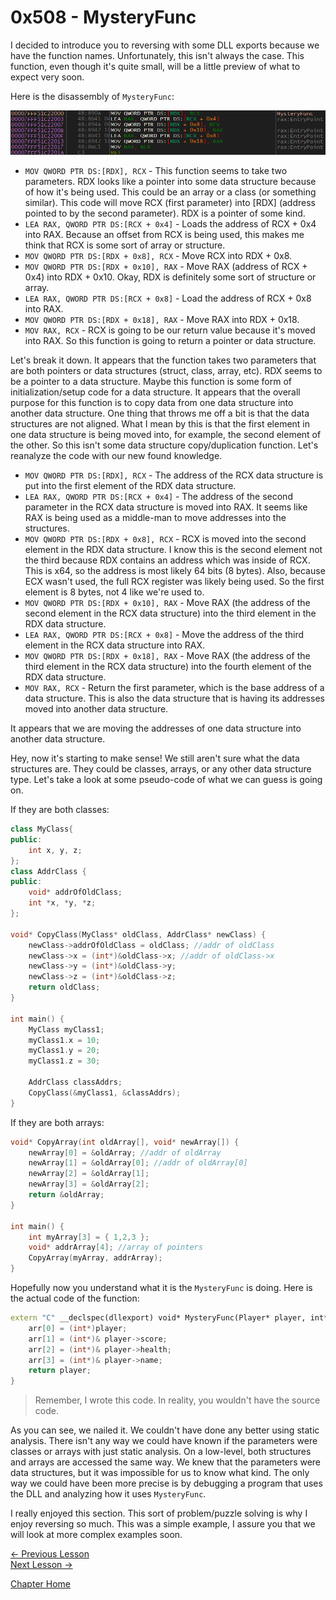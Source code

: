 # 0x508 - MysteryFunc
I decided to introduce you to reversing with some DLL exports because we have the function names. Unfortunately, this isn't always the case. This function, even though it's quite small, will be a little preview of what to expect very soon.

Here is the disassembly of `MysteryFunc`:

<p>
  <img src="[ignore]/MysteryFunc/MysteryFunc.png">
</p>

* `MOV QWORD PTR DS:[RDX], RCX` - This function seems to take two parameters. RDX looks like a pointer into some data structure because of how it's being used. This could be an array or a class (or something similar). This code will move RCX (first parameter) into [RDX] (address pointed to by the second parameter). RDX is a pointer of some kind.
* `LEA RAX, QWORD PTR DS:[RCX + 0x4]` - Loads the address of RCX + 0x4 into RAX. Because an offset from RCX is being used, this makes me think that RCX is some sort of array or structure.
* `MOV QWORD PTR DS:[RDX + 0x8], RCX` - Move RCX into RDX + 0x8.
* `MOV QWORD PTR DS:[RDX + 0x10], RAX` - Move RAX (address of RCX + 0x4) into RDX + 0x10. Okay, RDX is definitely some sort of structure or array.
* `LEA RAX, QWORD PTR DS:[RCX + 0x8]` - Load the address of RCX + 0x8 into RAX.
* `MOV QWORD PTR DS:[RDX + 0x18], RAX` - Move RAX into RDX + 0x18.
* `MOV RAX, RCX` - RCX is going to be our return value because it's moved into RAX. So this function is going to return a pointer or data structure.
  
Let's break it down. It appears that the function takes two parameters that are both pointers or data structures (struct, class, array, etc). RDX seems to be a pointer to a data structure. Maybe this function is some form of initialization/setup code for a data structure. It appears that the overall purpose for this function is to copy data from one data structure into another data structure. One thing that throws me off a bit is that the data structures are not aligned. What I mean by this is that the first element in one data structure is being moved into, for example, the second element of the other. So this isn't some data structure copy/duplication function. Let's reanalyze the code with our new found knowledge. 

* `MOV QWORD PTR DS:[RDX], RCX` - The address of the RCX data structure is put into the first element of the RDX data structure.
* `LEA RAX, QWORD PTR DS:[RCX + 0x4]` - The address of the second parameter in the RCX data structure is moved into RAX. It seems like RAX is being used as a middle-man to move addresses into the structures.
* `MOV QWORD PTR DS:[RDX + 0x8], RCX` - RCX is moved into the second element in the RDX data structure. I know this is the second element not the third because RDX contains an address which was inside of RCX. This is x64, so the address is most likely 64 bits (8 bytes). Also, because ECX wasn't used, the full RCX register was likely being used. So the first element is 8 bytes, not 4 like we're used to. 
* `MOV QWORD PTR DS:[RDX + 0x10], RAX` - Move RAX (the address of the second element in the RCX data structure) into the third element in the RDX data structure.
* `LEA RAX, QWORD PTR DS:[RCX + 0x8]` - Move the address of the third element in the RCX data structure into RAX.
* `MOV QWORD PTR DS:[RDX + 0x18], RAX` - Move RAX (the address of the third element in the RCX data structure) into the fourth element of the RDX data structure.
* `MOV RAX, RCX` - Return the first parameter, which is the base address of a data structure. This is also the data structure that is having its addresses moved into another data structure.

It appears that we are moving the addresses of one data structure into another data structure.

Hey, now it's starting to make sense! We still aren't sure what the data structures are. They could be classes, arrays, or any other data structure type. Let's take a look at some pseudo-code of what we can guess is going on.

If they are both classes:

```c++
class MyClass{
public:
	int x, y, z;
};
class AddrClass {
public:
	void* addrOfOldClass;
	int *x, *y, *z;
};

void* CopyClass(MyClass* oldClass, AddrClass* newClass) {
	newClass->addrOfOldClass = oldClass; //addr of oldClass
	newClass->x = (int*)&oldClass->x; //addr of oldClass->x
	newClass->y = (int*)&oldClass->y;
	newClass->z = (int*)&oldClass->z;
	return oldClass;
}

int main() {
	MyClass myClass1;
	myClass1.x = 10;
	myClass1.y = 20;
	myClass1.z = 30;

	AddrClass classAddrs;
	CopyClass(&myClass1, &classAddrs);
}
```

If they are both arrays:

```c++
void* CopyArray(int oldArray[], void* newArray[]) {
	newArray[0] = &oldArray; //addr of oldArray
	newArray[1] = &oldArray[0]; //addr of oldArray[0]
	newArray[2] = &oldArray[1];
	newArray[3] = &oldArray[2];
	return &oldArray;
}

int main() {
	int myArray[3] = { 1,2,3 };
	void* addrArray[4]; //array of pointers
	CopyArray(myArray, addrArray);
}
```

Hopefully now you understand what it is the `MysteryFunc` is doing. Here is the actual code of the function:

```c++
extern "C" __declspec(dllexport) void* MysteryFunc(Player* player, int* arr[]) {
	arr[0] = (int*)player;
	arr[1] = (int*)& player->score;
	arr[2] = (int*)& player->health;
	arr[3] = (int*)& player->name;
	return player;
}
```

> Remember, I wrote this code. In reality, you wouldn't have the source code.

As you can see, we nailed it. We couldn't have done any better using static analysis. There isn't any way we could have known if the parameters were classes or arrays with just static analysis. On a low-level, both structures and arrays are accessed the same way. We knew that the parameters were data structures, but it was impossible for us to know what kind. The only way we could have been more precise is by debugging a program that uses the DLL and analyzing how it uses `MysteryFunc`. 

I really enjoyed this section. This sort of problem/puzzle solving is why I enjoy reversing so much. This was a simple example, I assure you that we will look at more complex examples soon.

[<- Previous Lesson](0x507-PrintPlayerStats.md)  
[Next Lesson ->](0x509-ImplementingPlayer.md)  

[Chapter Home](0x500-DLL.md)  
